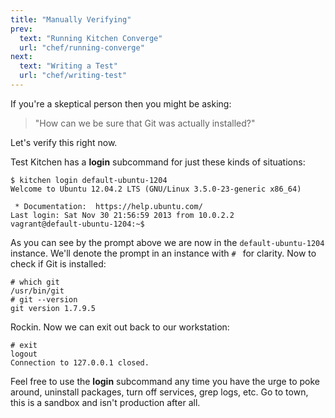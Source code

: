 ```yaml
---
title: "Manually Verifying"
prev:
  text: "Running Kitchen Converge"
  url: "chef/running-converge"
next:
  text: "Writing a Test"
  url: "chef/writing-test"
---
```


If you're a skeptical person then you might be asking:

> "How can we be sure that Git was actually installed?"

Let's verify this right now.

Test Kitchen has a **login** subcommand for just these kinds of situations:

~~~
$ kitchen login default-ubuntu-1204
Welcome to Ubuntu 12.04.2 LTS (GNU/Linux 3.5.0-23-generic x86_64)

 * Documentation:  https://help.ubuntu.com/
Last login: Sat Nov 30 21:56:59 2013 from 10.0.2.2
vagrant@default-ubuntu-1204:~$
~~~

As you can see by the prompt above we are now in the `default-ubuntu-1204` instance. We'll denote the prompt in an instance with `# ` for clarity. Now to check if Git is installed:

~~~
# which git
/usr/bin/git
# git --version
git version 1.7.9.5
~~~

Rockin. Now we can exit out back to our workstation:

~~~
# exit
logout
Connection to 127.0.0.1 closed.
~~~

Feel free to use the **login** subcommand any time you have the urge to poke around, uninstall packages, turn off services, grep logs, etc. Go to town, this is a sandbox and isn't production after all.
